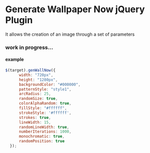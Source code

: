 # Generate Wallpaper Now jQuery Plugin

It allows the creation of an image through a set of parameters

### work in progress...

#### example

```javascript
$(target).genWallNow({
      width: "720px",
      height: "1280px",
      backgroundColor: "#000000",
      patternStyle: "style1",
      arcRadius: 25,
      randomSize: true,
      colorAlphaRandom: true,
      fillStyle: "#ffffff",
      strokeStyle: '#ffffff',
      strokes: true,
      lineWidth: 15,
      randomLineWidth: true,
      numberIterations: 1000,
      monochromatic: true,
      randomPosition: true
  });
  ```
